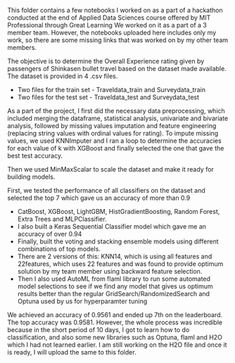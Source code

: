 This folder contains a few notebooks I worked on as a part of a hackathon conducted at the end of Applied Data Sciences course offered by MIT Professional through Great Learning
We worked on it as a part of a 3 member team. However, the notebooks uploaded here includes only my work, so there are some missing links that was worked on by my other team members.

The objective is to determine the Overall Experience rating given by passengers of Shinkasen bullet travel based on the dataset made available. The dataset is provided in 4 .csv files. 
- Two files for the train set - Traveldata_train and Surveydata_train
- Two files for the test set - Traveldata_test and Surveydata_test

As a part of the project, I first did the necessary data preprocessing, which included merging the dataframe, statistical analysis, univariate and bivariate analysis, 
followed by missing values imputation and feature engineering (replacing string values with ordinal values for rating). 
To impute missing values, we used KNNImputer and I ran a loop to determine the accuracies for each value of k with XGBoost and finally selected the one that gave the best test accuracy.

Then we used MinMaxScalar to scale the dataset and make it ready for building models.

First, we tested the performance of all classifiers on the dataset and selected the top 7 which gave us an accuracy of more than 0.9 
- CatBoost, XGBoost, LightGBM, HistGradientBoosting, Random Forest, Extra Trees and MLPClassifier.
- I also built a Keras Sequential Classifier model which gave me an accuracy of over 0.94
- Finally, built the voting and stacking ensemble models using different combinations of top models.
- There are 2 versions of this: KNN14, which is using all features and 22features, which uses 22 features and was found to provide optimum solution by my team member using backward feature selection.
- Then I also used AutoML from flaml library to run some automated model selections to see if we find any model that gives us optimum results better than the regular GridSearch/RandomizedSearch and Optuna used by us for hyperparamter tuning

We achieved an accuracy of 0.9561 and ended up 7th on the leaderboard. The top accuracy was 0.9581. However, the whole process was incredible because in the short period of 10 days, I got to learn how to do classification, and also some new libraries such as Optuna, flaml and H2O which I had not learned earlier. I am still working on the H2O file and once it is ready, I will upload the same to this folder.
